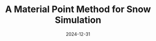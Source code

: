 ---
title: "A Material Point Method for Snow Simulation"
collection: portfolio
permalink: /portfolio/mpm
date: 2024-12-31
code: 'https://github.com/Anthonyjlem/MPM'
show: true
header:
  teaser: "portfolio/mpm.gif"
project_type: "Course"
excerpt: "Reimplemented the paper [A Material Point Method For Snow Simulation](https://disneyanimation.com/publications/a-material-point-method-for-snow-simulation/) in 2D using Python and Taichi Lang."
---